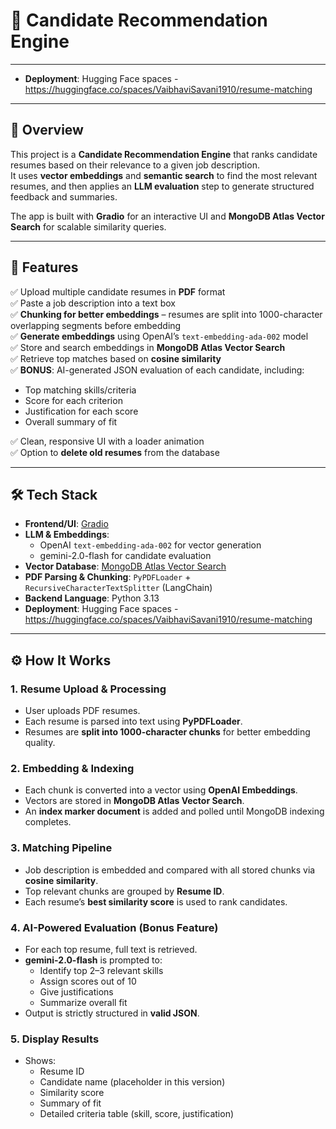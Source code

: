 # 🧠 Candidate Recommendation Engine


---

- **Deployment**: Hugging Face spaces - https://huggingface.co/spaces/VaibhaviSavani1910/resume-matching

---

## 📌 Overview
This project is a **Candidate Recommendation Engine** that ranks candidate resumes based on their relevance to a given job description.  
It uses **vector embeddings** and **semantic search** to find the most relevant resumes, and then applies an **LLM evaluation** step to generate structured feedback and summaries.

The app is built with **Gradio** for an interactive UI and **MongoDB Atlas Vector Search** for scalable similarity queries.

---

## 🚀 Features
✅ Upload multiple candidate resumes in **PDF** format  
✅ Paste a job description into a text box  
✅ **Chunking for better embeddings** – resumes are split into 1000-character overlapping segments before embedding  
✅ **Generate embeddings** using OpenAI’s `text-embedding-ada-002` model  
✅ Store and search embeddings in **MongoDB Atlas Vector Search**  
✅ Retrieve top matches based on **cosine similarity**  
✅ **BONUS**: AI-generated JSON evaluation of each candidate, including:
- Top matching skills/criteria
- Score for each criterion
- Justification for each score
- Overall summary of fit

✅ Clean, responsive UI with a loader animation  
✅ Option to **delete old resumes** from the database  

---

## 🛠️ Tech Stack
- **Frontend/UI**: [Gradio](https://www.gradio.app/)  
- **LLM & Embeddings**:  
  - OpenAI `text-embedding-ada-002` for vector generation  
  - gemini-2.0-flash for candidate evaluation  
- **Vector Database**: [MongoDB Atlas Vector Search](https://www.mongodb.com/atlas/vector-search)  
- **PDF Parsing & Chunking**: `PyPDFLoader` + `RecursiveCharacterTextSplitter` (LangChain)  
- **Backend Language**: Python 3.13  
- **Deployment**: Hugging Face spaces - https://huggingface.co/spaces/VaibhaviSavani1910/resume-matching

---

## ⚙️ How It Works

### 1. **Resume Upload & Processing**
- User uploads PDF resumes.
- Each resume is parsed into text using **PyPDFLoader**.
- Resumes are **split into 1000-character chunks** for better embedding quality.

### 2. **Embedding & Indexing**
- Each chunk is converted into a vector using **OpenAI Embeddings**.
- Vectors are stored in **MongoDB Atlas Vector Search**.
- An **index marker document** is added and polled until MongoDB indexing completes.

### 3. **Matching Pipeline**
- Job description is embedded and compared with all stored chunks via **cosine similarity**.
- Top relevant chunks are grouped by **Resume ID**.
- Each resume’s **best similarity score** is used to rank candidates.

### 4. **AI-Powered Evaluation (Bonus Feature)**
- For each top resume, full text is retrieved.
- **gemini-2.0-flash** is prompted to:
  - Identify top 2–3 relevant skills
  - Assign scores out of 10
  - Give justifications
  - Summarize overall fit
- Output is strictly structured in **valid JSON**.

### 5. **Display Results**
- Shows:
  - Resume ID
  - Candidate name (placeholder in this version)
  - Similarity score
  - Summary of fit
  - Detailed criteria table (skill, score, justification)

